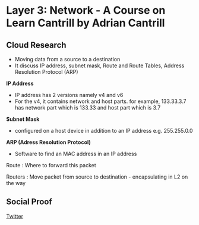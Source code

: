 

# Layer 3: Network - A Course on Learn Cantrill by Adrian Cantrill

## Cloud Research

- Moving data from a source to a destination
- It discuss IP address, subnet mask, Route and Route Tables, Address Resolution Protocol (ARP)

**IP Address**
- IP address has 2 versions namely v4 and v6
- For the v4, it contains network and host parts. for example, 133.33.3.7 has network part which is 133.33 and host part which is 3.7

**Subnet Mask**
- configured on a host device in addition to an IP address e.g. 255.255.0.0

**ARP (Adress Resolution Protocol)**
- Software to find an MAC address in an IP address

Route : Where to forward this packet

Routers : Move packet from source to destination - encapsulating in L2 on the way


## Social Proof

[Twitter](https://twitter.com/JoeSeven08/status/1524387284745080833)
